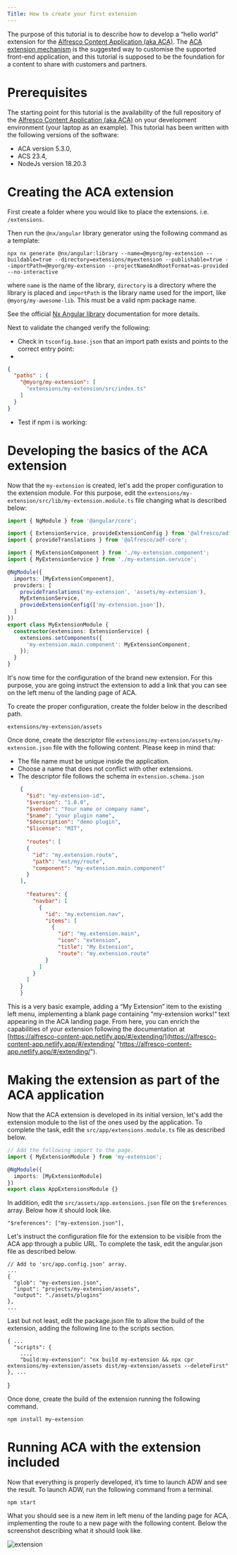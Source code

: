 ```yaml
---
Title: How to create your first extension
---
```


The purpose of this tutorial is to describe how to develop a “hello world” extension for the [Alfresco Content Application (aka ACA)](https://github.com/Alfresco/alfresco-content-app "https://github.com/Alfresco/alfresco-content-app"). The [ACA extension mechanism](https://alfresco-content-app.netlify.app/#/extending/ "https://alfresco-content-app.netlify.app/#/extending/") is the suggested way to customise the supported front-end application, and this tutorial is supposed to be the foundation for a content to share with customers and partners.

# Prerequisites

The starting point for this tutorial is the availability of the full repository of the [Alfresco Content Application (aka ACA)](https://github.com/Alfresco/alfresco-content-app "https://github.com/Alfresco/alfresco-content-app") on your development environment (your laptop as an example). This tutorial has been written with the following versions of the software:
-   ACA version 5.3.0,
-   ACS 23.4,
-   NodeJs version 18.20.3

# Creating the ACA extension

First create a folder where you would like to place the extensions. i.e. `/extensions`.

Then run the `@nx/angular` library generator using the following command as a template:
```console
npx nx generate @nx/angular:library --name=@myorg/my-extension --buildable=true --directory=extensions/myextension --publishable=true --importPath=@myorg/my-extension --projectNameAndRootFormat=as-provided --no-interactive
```

where `name` is the name of the library, `directory` is a directory where the library is placed and `importPath` is the library name used for the import, like `@myorg/my-awesome-lib`. This must be a valid npm package name.

See the official [Nx Angular library](https://nx.dev/nx-api/angular/generators/library) documentation for more details.

Next to validate the changed verify the following:

- Check in `tsconfig.base.json` that an import path exists and points to the correct entry point:
- 
```json
{
  "paths" : {
    "@myorg/my-extension": [
      "extensions/my-extension/src/index.ts"
    ]
  }
}
```

- Test if npm i is working:

# Developing the basics of the ACA extension

Now that the `my-extension` is created, let's add the proper configuration to the extension module.
For this purpose, edit the `extensions/my-extension/src/lib/my-extension.module.ts` file changing what is described below:

```typescript
import { NgModule } from '@angular/core';

import { ExtensionService, provideExtensionConfig } from '@alfresco/adf-extensions';
import { provideTranslations } from '@alfresco/adf-core';

import { MyExtensionComponent } from './my-extension.component';
import { MyExtensionService } from './my-extension.service';

@NgModule({
  imports: [MyExtensionComponent],
  providers: [
    provideTranslations('my-extension', 'assets/my-extension'),
    MyExtensionService,
    provideExtensionConfig(['my-extension.json']),
  ]
})
export class MyExtensionModule {
  constructor(extensions: ExtensionService) {
    extensions.setComponents({
      'my-extension.main.component': MyExtensionComponent,
    });
  }
}
```

It's now time for the configuration of the brand new extension. For this purpose, you are going instruct the extension to add a link that you can see on the left menu of the landing page of ACA.

To create the proper configuration, create the folder below in the described path.

    extensions/my-extension/assets

Once done, create the descriptor file `extensions/my-extension/assets/my-extension.json` file with the following content.
Please keep in mind that:
 - The file name must be unique inside the application.
 - Choose a name that does not conflict with other extensions.
 - The descriptor file follows the schema in `extension.schema.json`

```json
    {
      "$id": "my-extension-id",
      "$version": "1.0.0",
      "$vendor": "Your name or company name",
      "$name": "your plugin name",
      "$description": "demo plugin",
      "$license": "MIT",
      
      "routes": [ 
      {
        "id": "my.extension.route",
        "path": "ext/my/route",
        "component": "my-extension.main.component"
      }
    ],
      
      "features": { 
        "navbar": [
          {
            "id": "my.extension.nav",
            "items": [
              {
                "id": "my.extension.main",
                "icon": "extension",
                "title": "My Extension",
                "route": "my.extension.route"
            } 
          ]
        }
      ]
    }
    }

```

This is a very basic example, adding a “My Extension” item to the existing left menu, implementing a blank page containing “my-extension works!“ text appearing in the ACA landing page. From here, you can enrich the capabilities of your extension following the documentation at [https://alfresco-content-app.netlify.app/#/extending/](https://alfresco-content-app.netlify.app/#/extending/ "https://alfresco-content-app.netlify.app/#/extending/").

# Making the extension as part of the ACA application

Now that the ACA extension is developed in its initial version, let's add the extension module to the list of the ones used by the application. To complete the task, edit the `src/app/extensions.module.ts` file as described below.

```typescript
// Add the following import to the page.
import { MyExtensionModule } from 'my-extension';

@NgModule({
  imports: [MyExtensionModule]
})
export class AppExtensionsModule {}
```

In addition, edit the `src/assets/app.extensions.json` file on the `$references` array. Below how it should look like.

    "$references": ["my-extension.json"],

Let's instruct the configuration file for the extension to be visible from the ACA app through a public URL. To complete the task, edit the angular.json file as described below.

    // Add to 'src/app.config.json' array.
    ...
    {
      "glob": "my-extension.json",
      "input": "projects/my-extension/assets",
      "output": "./assets/plugins"
    },
    ...

Last but not least, edit the package.json file to allow the build of the extension, adding the following line to the scripts section.

    { ...
      "scripts": {
        ...,
        "build:my-extension": "nx build my-extension && npx cpr extensions/my-extension/assets dist/my-extension/assets --deleteFirst"
    }, ...
  }

Once done, create the build of the extension running the following command.

    npm install my-extension

# Running ACA with the extension included

Now that everything is properly developed, it’s time to launch ADW and see the result. To launch ADW, run the following command from a terminal.

    npm start

What you should see is a new item in left menu of the landing page for ACA, implementing the route to a new page with the following content. Below the screenshot describing what it should look like.

![extension](../images/extension-01.png)
